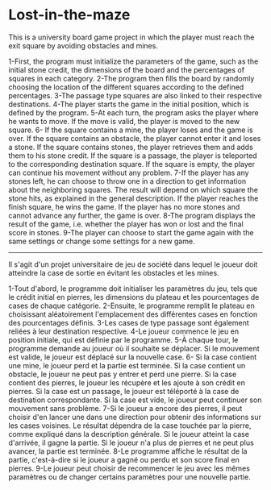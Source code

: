 # Lost-in-the-maze
This is a university board game project in which the player must reach the exit square by avoiding obstacles and mines.

1-First, the program must initialize the parameters of the game, such as the initial stone credit, the dimensions of the board and the percentages of squares in each category.
2-The program then fills the board by randomly choosing the location of the different squares according to the defined percentages. 3-The passage type squares are also linked to their respective destinations.
4-The player starts the game in the initial position, which is defined by the program.
5-At each turn, the program asks the player where he wants to move. If the move is valid, the player is moved to the new square.
6-
If the square contains a mine, the player loses and the game is over.
If the square contains an obstacle, the player cannot enter it and loses a stone.
If the square contains stones, the player retrieves them and adds them to his stone credit.
If the square is a passage, the player is teleported to the corresponding destination square.
If the square is empty, the player can continue his movement without any problem.
7-If the player has any stones left, he can choose to throw one in a direction to get information about the neighboring squares. The result will depend on which square the stone hits, as explained in the general description.
If the player reaches the finish square, he wins the game.
If the player has no more stones and cannot advance any further, the game is over.
8-The program displays the result of the game, i.e. whether the player has won or lost and the final score in stones.
9-The player can choose to start the game again with the same settings or change some settings for a new game.

--------------------------------------
Il s'agit d'un projet universitaire de jeu de société dans lequel le joueur doit atteindre la case de sortie en évitant les obstacles et les mines.

1-Tout d'abord, le programme doit initialiser les paramètres du jeu, tels que le crédit initial en pierres, les dimensions du plateau et les pourcentages de cases de chaque catégorie.
2-Ensuite, le programme remplit le plateau en choisissant aléatoirement l'emplacement des différentes cases en fonction des pourcentages définis. 3-Les cases de type passage sont également reliées à leur destination respective.
4-Le joueur commence le jeu en position initiale, qui est définie par le programme.
5-À chaque tour, le programme demande au joueur où il souhaite se déplacer. Si le mouvement est valide, le joueur est déplacé sur la nouvelle case.
6-
Si la case contient une mine, le joueur perd et la partie est terminée.
Si la case contient un obstacle, le joueur ne peut pas y entrer et perd une pierre.
Si la case contient des pierres, le joueur les récupère et les ajoute à son crédit en pierres.
Si la case est un passage, le joueur est téléporté à la case de destination correspondante.
Si la case est vide, le joueur peut continuer son mouvement sans problème.
7-Si le joueur a encore des pierres, il peut choisir d'en lancer une dans une direction pour obtenir des informations sur les cases voisines. Le résultat dépendra de la case touchée par la pierre, comme expliqué dans la description générale.
Si le joueur atteint la case d'arrivée, il gagne la partie.
Si le joueur n'a plus de pierres et ne peut plus avancer, la partie est terminée.
8-Le programme affiche le résultat de la partie, c'est-à-dire si le joueur a gagné ou perdu et son score final en pierres.
9-Le joueur peut choisir de recommencer le jeu avec les mêmes paramètres ou de changer certains paramètres pour une nouvelle partie.
